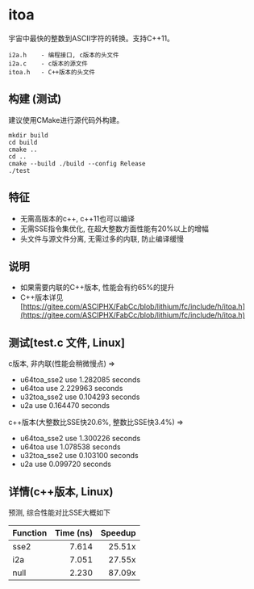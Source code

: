 # itoa
宇宙中最快的整数到ASCII字符的转换。支持C++11。

    i2a.h    - 编程接口, c版本的头文件
    i2a.c    - c版本的源文件
    itoa.h   - C++版本的头文件

## 构建 (测试)
建议使用CMake进行源代码外构建。
```
mkdir build
cd build
cmake ..
cd ..
cmake --build ./build --config Release
./test

```
## 特征
- 无需高版本的c++, c++11也可以编译
- 无需SSE指令集优化, 在超大整数方面性能有20%以上的增幅
- 头文件与源文件分离, 无需过多的内联, 防止编译缓慢

## 说明
- 如果需要内联的C++版本, 性能会有约65%的提升
- C++版本详见[https://gitee.com/ASCIPHX/FabCc/blob/lithium/fc/include/h/itoa.h](https://gitee.com/ASCIPHX/FabCc/blob/lithium/fc/include/h/itoa.h)

## 测试[test.c 文件, Linux]
c版本, 非内联(性能会稍微慢点) =>
- u64toa_sse2 use 1.282085 seconds
- u64toa use 2.229963 seconds
- u32toa_sse2 use 0.104293 seconds
- u2a use 0.164470 seconds

c++版本(大整数比SSE快20.6%, 整数比SSE快3.4%) =>
- u64toa_sse2 use 1.300226 seconds
- u64toa use 1.078538 seconds
- u32toa_sse2 use 0.103100 seconds
- u2a use 0.099720 seconds


## 详情(c++版本, Linux)
预测, 综合性能对比SSE大概如下

|Function |Time (ns)|Speedup|
|---------|--------:|------:|
|sse2     |    7.614| 25.51x|
|i2a      |    7.051| 27.55x|
|null     |    2.230| 87.09x|